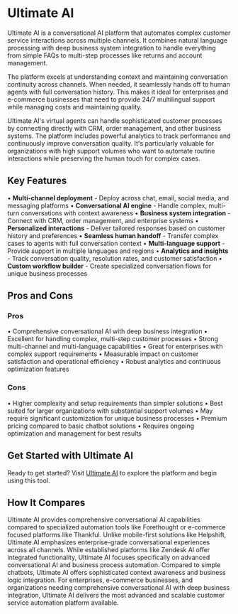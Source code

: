 # Ultimate AI

Ultimate AI is a conversational AI platform that automates complex customer service interactions across multiple channels. It combines natural language processing with deep business system integration to handle everything from simple FAQs to multi-step processes like returns and account management.

The platform excels at understanding context and maintaining conversation continuity across channels. When needed, it seamlessly hands off to human agents with full conversation history. This makes it ideal for enterprises and e-commerce businesses that need to provide 24/7 multilingual support while managing costs and maintaining quality.

Ultimate AI's virtual agents can handle sophisticated customer processes by connecting directly with CRM, order management, and other business systems. The platform includes powerful analytics to track performance and continuously improve conversation quality. It's particularly valuable for organizations with high support volumes who want to automate routine interactions while preserving the human touch for complex cases.

## Key Features

• **Multi-channel deployment** - Deploy across chat, email, social media, and messaging platforms
• **Conversational AI engine** - Handle complex, multi-turn conversations with context awareness
• **Business system integration** - Connect with CRM, order management, and enterprise systems
• **Personalized interactions** - Deliver tailored responses based on customer history and preferences
• **Seamless human handoff** - Transfer complex cases to agents with full conversation context
• **Multi-language support** - Provide support in multiple languages and regions
• **Analytics and insights** - Track conversation quality, resolution rates, and customer satisfaction
• **Custom workflow builder** - Create specialized conversation flows for unique business processes

## Pros and Cons

### Pros
• Comprehensive conversational AI with deep business integration
• Excellent for handling complex, multi-step customer processes
• Strong multi-channel and multi-language capabilities
• Great for enterprises with complex support requirements
• Measurable impact on customer satisfaction and operational efficiency
• Robust analytics and continuous optimization features

### Cons
• Higher complexity and setup requirements than simpler solutions
• Best suited for larger organizations with substantial support volumes
• May require significant customization for unique business processes
• Premium pricing compared to basic chatbot solutions
• Requires ongoing optimization and management for best results

## Get Started with Ultimate AI

Ready to get started? Visit [Ultimate AI](https://ultimate.ai) to explore the platform and begin using this tool.

## How It Compares

Ultimate AI provides comprehensive conversational AI capabilities compared to specialized automation tools like Forethought or e-commerce focused platforms like Thankful. Unlike mobile-first solutions like Helpshift, Ultimate AI emphasizes enterprise-grade conversational experiences across all channels. While established platforms like Zendesk AI offer integrated functionality, Ultimate AI focuses specifically on advanced conversational AI and business process automation. Compared to simple chatbots, Ultimate AI offers sophisticated context awareness and business logic integration. For enterprises, e-commerce businesses, and organizations needing comprehensive conversational AI with deep business integration, Ultimate AI delivers the most advanced and scalable customer service automation platform available.